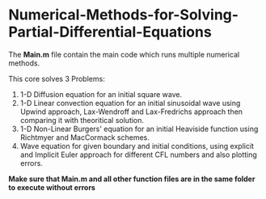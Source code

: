 # Numerical-Methods-for-Solving-Partial-Differential-Equations

The **Main.m** file contain the main code which runs multiple numerical methods.

This core solves 3 Problems:

1. 1-D Diffusion equation for an initial square wave.
2. 1-D Linear convection equation for an initial sinusoidal wave using Upwind approach, Lax-Wendroff and Lax-Fredrichs approach then comparing it with theoritical solution.
3. 1-D Non-Linear Burgers' equation for an initial Heaviside function using Richtmyer and MacCormack schemes.
4. Wave equation for given boundary and initial conditions, using explicit and Implicit Euler approach for different CFL numbers and also plotting errors.

**Make sure that Main.m and all other function files are in the same folder to execute without errors**
